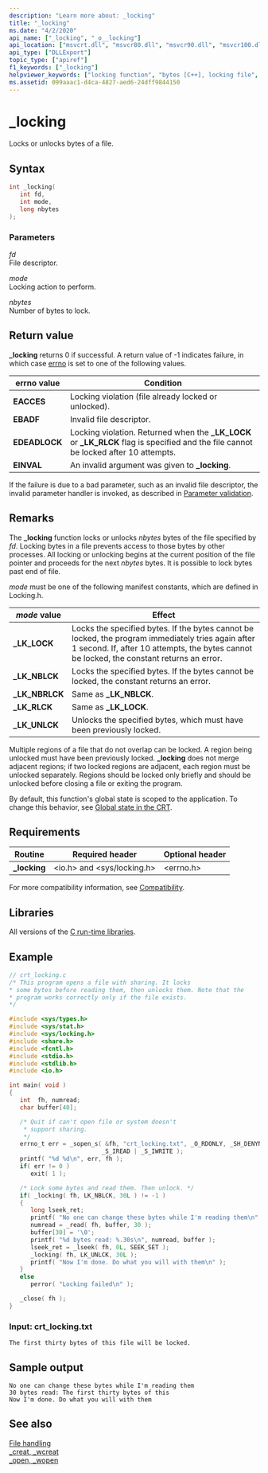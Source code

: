 ```yaml
---
description: "Learn more about: _locking"
title: "_locking"
ms.date: "4/2/2020"
api_name: ["_locking", "_o__locking"]
api_location: ["msvcrt.dll", "msvcr80.dll", "msvcr90.dll", "msvcr100.dll", "msvcr100_clr0400.dll", "msvcr110.dll", "msvcr110_clr0400.dll", "msvcr120.dll", "msvcr120_clr0400.dll", "ucrtbase.dll", "api-ms-win-crt-stdio-l1-1-0.dll", "api-ms-win-crt-private-l1-1-0.dll"]
api_type: ["DLLExport"]
topic_type: ["apiref"]
f1_keywords: ["_locking"]
helpviewer_keywords: ["locking function", "bytes [C++], locking file", "files [C++], locking bytes", "files [C++], locking", "_locking function"]
ms.assetid: 099aaac1-d4ca-4827-aed6-24dff9844150
---
```

# _locking

Locks or unlocks bytes of a file.

## Syntax

```C
int _locking(
   int fd,
   int mode,
   long nbytes
);
```

### Parameters

*fd*<br/>
File descriptor.

*mode*<br/>
Locking action to perform.

*nbytes*<br/>
Number of bytes to lock.

## Return value

**_locking** returns 0 if successful. A return value of -1 indicates failure, in which case [errno](../errno-doserrno-sys-errlist-and-sys-nerr.md) is set to one of the following values.

|errno value|Condition|
|-|-|
| **EACCES** | Locking violation (file already locked or unlocked). |
| **EBADF** | Invalid file descriptor. |
| **EDEADLOCK** | Locking violation. Returned when the **_LK_LOCK** or **_LK_RLCK** flag is specified and the file cannot be locked after 10 attempts. |
| **EINVAL** | An invalid argument was given to **_locking**. |

If the failure is due to a bad parameter, such as an invalid file descriptor, the invalid parameter handler is invoked, as described in [Parameter validation](../parameter-validation.md).

## Remarks

The **_locking** function locks or unlocks *nbytes* bytes of the file specified by *fd*. Locking bytes in a file prevents access to those bytes by other processes. All locking or unlocking begins at the current position of the file pointer and proceeds for the next *nbytes* bytes. It is possible to lock bytes past end of file.

*mode* must be one of the following manifest constants, which are defined in Locking.h.

|*mode* value|Effect|
|-|-|
| **_LK_LOCK** | Locks the specified bytes. If the bytes cannot be locked, the program immediately tries again after 1 second. If, after 10 attempts, the bytes cannot be locked, the constant returns an error. |
| **_LK_NBLCK** | Locks the specified bytes. If the bytes cannot be locked, the constant returns an error. |
| **_LK_NBRLCK** | Same as **_LK_NBLCK**. |
| **_LK_RLCK** | Same as **_LK_LOCK**. |
| **_LK_UNLCK** | Unlocks the specified bytes, which must have been previously locked. |

Multiple regions of a file that do not overlap can be locked. A region being unlocked must have been previously locked. **_locking** does not merge adjacent regions; if two locked regions are adjacent, each region must be unlocked separately. Regions should be locked only briefly and should be unlocked before closing a file or exiting the program.

By default, this function's global state is scoped to the application. To change this behavior, see [Global state in the CRT](../global-state.md).

## Requirements

|Routine|Required header|Optional header|
|-------------|---------------------|---------------------|
|**_locking**|\<io.h> and \<sys/locking.h>|\<errno.h>|

For more compatibility information, see [Compatibility](../compatibility.md).

## Libraries

All versions of the [C run-time libraries](../crt-library-features.md).

## Example

```C
// crt_locking.c
/* This program opens a file with sharing. It locks
* some bytes before reading them, then unlocks them. Note that the
* program works correctly only if the file exists.
*/

#include <sys/types.h>
#include <sys/stat.h>
#include <sys/locking.h>
#include <share.h>
#include <fcntl.h>
#include <stdio.h>
#include <stdlib.h>
#include <io.h>

int main( void )
{
   int  fh, numread;
   char buffer[40];

   /* Quit if can't open file or system doesn't
    * support sharing.
    */
   errno_t err = _sopen_s( &fh, "crt_locking.txt", _O_RDONLY, _SH_DENYNO,
                          _S_IREAD | _S_IWRITE );
   printf( "%d %d\n", err, fh );
   if( err != 0 )
      exit( 1 );

   /* Lock some bytes and read them. Then unlock. */
   if( _locking( fh, LK_NBLCK, 30L ) != -1 )
   {
      long lseek_ret;
      printf( "No one can change these bytes while I'm reading them\n" );
      numread = _read( fh, buffer, 30 );
      buffer[30] = '\0';
      printf( "%d bytes read: %.30s\n", numread, buffer );
      lseek_ret = _lseek( fh, 0L, SEEK_SET );
      _locking( fh, LK_UNLCK, 30L );
      printf( "Now I'm done. Do what you will with them\n" );
   }
   else
      perror( "Locking failed\n" );

   _close( fh );
}
```

### Input: crt_locking.txt

```Input
The first thirty bytes of this file will be locked.
```

## Sample output

```Output
No one can change these bytes while I'm reading them
30 bytes read: The first thirty bytes of this
Now I'm done. Do what you will with them
```

## See also

[File handling](../file-handling.md)\
[_creat, _wcreat](creat-wcreat.md)\
[_open, _wopen](open-wopen.md)
